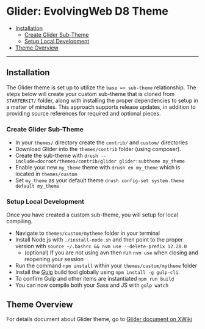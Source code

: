 # Glider: EvolvingWeb D8 Theme

* [Installation](#installation)
  * [Create Glider Sub-Theme](#create-glider-sub-theme)
  * [Setup Local Development](#setup-local-development)
* [Theme Overview](#overview)

---

## Installation

The Glider theme is set up to utilize the `base => sub-theme` relationship. The steps below will create your custom sub-theme that is cloned from `STARTERKIT/` folder, along with installing the proper dependencies to setup in a matter of minutes. This approach supports release updates, in addition to providing source references for required and optional pieces.

### Create Glider Sub-Theme

* In your `themes/` directory create the `contrib/` and `custom/` directories
* Download Glider into the `themes/contrib` folder (using composer).
* Create the sub-theme with `drush --include=docroot/themes/contrib/glider glider:subtheme my_theme`
* Enable your new `my_theme` theme with `drush en my_theme` which is located in `themes/custom`
* Set `my_theme` as your default theme `drush config-set system.theme default my_theme`

### Setup Local Development

Once you have created a custom sub-theme, you will setup for local compiling.

* Navigate to `themes/custom/mytheme` folder in your terminal
* Install Node.js with `./install-node.sh` and then point to the proper version with `source ~/.bashrc && nvm use --delete-prefix 12.20.0`
  * (optional) If you are not using avn then run `nvm use` when closing and reopening your session
* Run the command `npm install` within your `themes/custom/mytheme` folder
* Install the [Gulp](http://gulpjs.com/) build tool globally using `npm install -g gulp-cli`.
* To confirm Gulp and other items are instantiated `npm run build`
* You can now compile both your Sass and JS with `gulp watch`

## Theme Overview

For details document about Glider theme, go to 
[Glider document on XWiki](https://xwiki.ewdev.ca/xwiki/bin/view/Developers/Development_Processes/Glider_theme/)